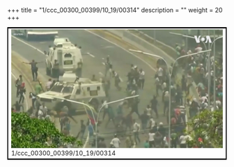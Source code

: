 +++
title = "1/ccc_00300_00399/10_19/00314"
description = ""
weight = 20
+++

<table style="border:2px solid black;max-width:800px;max-height:800px;" 
><tr><td>
<img class="center-fit-jpg"
src="/jpg_/aaa_20190430_NxaOmWaI8sI_00313.jpg">
1/ccc_00300_00399/10_19/00314
</img></td></tr></table>
